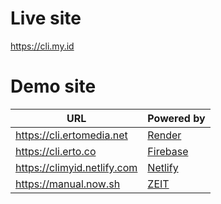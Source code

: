# Live site
https://cli.my.id

# Demo site

URL | Powered by
---------|----------
 https://cli.ertomedia.net | [Render](https://cli.onrender.com/)
 https://cli.erto.co | [Firebase](https://climyid.web.app/)
 https://climyid.netlify.com | [Netlify](https://climyid.netlify.com/)
 https://manual.now.sh | [ZEIT](https://manual.now.sh/)
